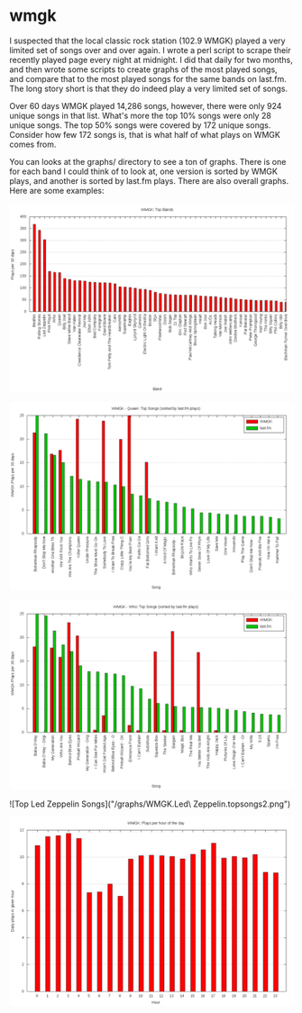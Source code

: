 wmgk
====

I suspected that the local classic rock station (102.9 WMGK) played a very limited set of songs over and over again.  I wrote a perl script to scrape their recently played page every night at midnight.  I did that daily for two months, and then wrote some scripts to create graphs of the most played songs, and compare that to the most played songs for the same bands on last.fm.  The long story short is that they do indeed play a very limited set of songs.

Over 60 days WMGK played 14,286 songs, however, there were only 924 unique songs in that list.  What's more the top 10% songs were only 28 unique songs.  The top 50% songs were covered by 172 unique songs.  Consider how few 172 songs is, that is what half of what plays on WMGK comes from.

You can looks at the graphs/ directory to see a ton of graphs.  There is one for each band I could think of to look at, one version is sorted by WMGK plays, and another is sorted by last.fm plays.  There are also overall graphs.  Here are some examples:

![Top Bands](/graphs/WMGK.topbands.png)

![Top Queen Songs](/graphs/WMGK.Queen.topsongs.png)

![Top Who Songs](/graphs/WMGK.Who.topsongs.png)

![Top Led Zeppelin Songs]("/graphs/WMGK.Led\ Zeppelin.topsongs2.png")

![WMGK Plays Per Hour](/graphs/WMGK.hours.png)